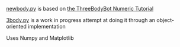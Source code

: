 [newbody.py](https://github.com/spaceybread/solid-funicular/blob/main/newbody.py) is based on [the ThreeBodyBot Numeric Tutorial](https://github.com/kirklong/ThreeBodyBot/blob/master/NumericsTutorial/NumericalDynamicsTutorial.ipynb)

[3body.py](https://github.com/spaceybread/solid-funicular/blob/main/3body.py) is a work in progress attempt at doing it through an object-oriented implementation

Uses Numpy and Matplotlib
